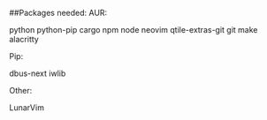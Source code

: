 ##Packages needed:
AUR:

python python-pip cargo npm node neovim qtile-extras-git git make alacritty

Pip:

dbus-next iwlib

Other:

LunarVim
